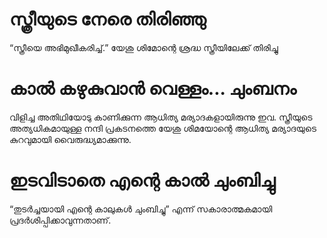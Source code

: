 # സ്ത്രീയുടെ നേരെ തിരിഞ്ഞു
“സ്ത്രീയെ അഭിമുഖീകരിച്ച്.” യേശു ശിമോന്റെ ശ്രദ്ധ സ്ത്രീയിലേക്ക് തിരിച്ചു
# കാൽ കഴുകുവാൻ വെള്ളം... ചുംബനം
വിളിച്ച അതിഥിയോടു കാണിക്കുന്ന ആധിത്യ മര്യാദകളായിരുന്നു ഇവ. സ്ത്രീയുടെ അത്യധികമായുള്ള നന്ദി പ്രകടനത്തെ യേശു ശിമയോന്റെ ആധിത്യ മര്യാദയുടെ കുറവുമായി വൈരുദ്ധ്യമാക്കുന്നു.
# ഇടവിടാതെ എന്റെ കാൽ ചുംബിച്ചു
“തുടർച്ചയായി എന്റെ കാലുകൾ ചുംബിച്ചു” എന്ന്  സകാരാത്മകമായി പ്രദർശിപ്പിക്കാവുന്നതാണ്.
